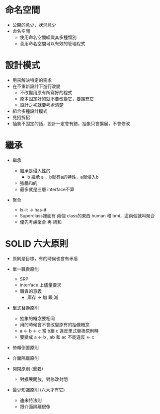 # 命名空間

- 公開的愈少，狀況愈少
- 命名空間
  - 使用命名空間組識其多種類別
  - 善用命名空間可以有效的管理程式

# 設計模式

- 用來解決特定的需求
- 在不重新設計下進行改變
  - 不改變用原有所寫好的程式
  - 原本固定好的就不要改變它，要擴充它
  - 設計之初就要考慮清楚
- 組合多種設計模式
- 見招拆招
- 抽象不固定的話，設計一定會有錯，抽象只會擴展，不會修改

# 繼承
- 繼承
  - 繼承是侵入性的
    - b 繼承 a ，b就有a的特性，a就侵入b
  - 強耦和的
  - 最多就是三層 interface不算  

- 聚合
  - Is-it -> has-it 
  - Superclass裡面有 兩個 class的東西
    human 和 bmi，這兩個就叫聚合
  - 優先考慮聚合 再 耦和 

# SOLID 六大原則

- 原則是目標，有的時候也會有矛盾
- 單一職責原則
  - SRP
  - interface 上儘量要求 
  - 職責的意義
    - 庫存 => 加 跟 減

- 里式替換原則
  - 抽象的概念要相同
  - 用的時候會不會改變原有的抽像概念
  - a <- b <- c 當 b跟 c 違反里式替換原則時
  - 要變成 a <- b , ab 和 ac 不能違反
             <- c

- 倚賴倒置原則

- 介面隔離原則

- 開閉原則 (重要)
  - 對擴展開放，對修改封閉

- 最少知識原則 (六大才有它)
  - 迪米特法則
  - 跟介面隔離很像
  





